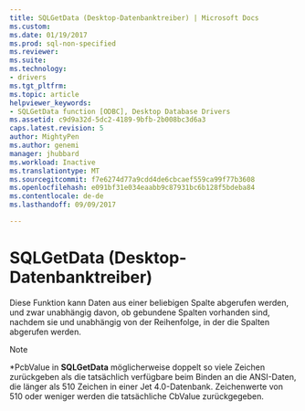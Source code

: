 ```yaml
---
title: SQLGetData (Desktop-Datenbanktreiber) | Microsoft Docs
ms.custom: 
ms.date: 01/19/2017
ms.prod: sql-non-specified
ms.reviewer: 
ms.suite: 
ms.technology:
- drivers
ms.tgt_pltfrm: 
ms.topic: article
helpviewer_keywords:
- SQLGetData function [ODBC], Desktop Database Drivers
ms.assetid: c9d9a32d-5dc2-4189-9bfb-2b008bc3d6a3
caps.latest.revision: 5
author: MightyPen
ms.author: genemi
manager: jhubbard
ms.workload: Inactive
ms.translationtype: MT
ms.sourcegitcommit: f7e6274d77a9cdd4de6cbcaef559ca99f77b3608
ms.openlocfilehash: e091bf31e034eaabb9c87931bc6b128f5bdeba84
ms.contentlocale: de-de
ms.lasthandoff: 09/09/2017

---
```

# <a name="sqlgetdata-desktop-database-drivers"></a>SQLGetData (Desktop-Datenbanktreiber)
Diese Funktion kann Daten aus einer beliebigen Spalte abgerufen werden, und zwar unabhängig davon, ob gebundene Spalten vorhanden sind, nachdem sie und unabhängig von der Reihenfolge, in der die Spalten abgerufen werden.  
  
> [!NOTE]  
>  \*PcbValue in **SQLGetData** möglicherweise doppelt so viele Zeichen zurückgeben als die tatsächlich verfügbare beim Binden an die ANSI-Daten, die länger als 510 Zeichen in einer Jet 4.0-Datenbank. Zeichenwerte von 510 oder weniger werden die tatsächliche CbValue zurückgegeben.

